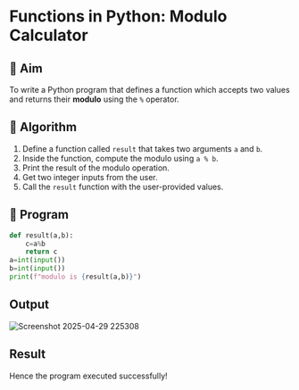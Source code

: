 # Functions in Python: Modulo Calculator

## 🎯 Aim
To write a Python program that defines a function which accepts two values and returns their **modulo** using the `%` operator.

## 🧠 Algorithm
1. Define a function called `result` that takes two arguments `a` and `b`.
2. Inside the function, compute the modulo using `a % b`.
3. Print the result of the modulo operation.
4. Get two integer inputs from the user.
5. Call the `result` function with the user-provided values.

## 🧾 Program
```python
def result(a,b):
    c=a%b
    return c
a=int(input())
b=int(input())
print(f"modulo is {result(a,b)}")
```

## Output
![Screenshot 2025-04-29 225308](https://github.com/user-attachments/assets/7597c929-92cf-4646-a4b8-33cf3ced29f5)


## Result
Hence the program executed successfully!
